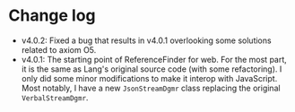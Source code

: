 
# Change log

- v4.0.2: Fixed a bug that results in v4.0.1 overlooking some solutions related to axiom O5.
- v4.0.1: The starting point of ReferenceFinder for web.
  For the most part, it is the same as Lang's original source code (with some refactoring).
  I only did some minor modifications to make it interop with JavaScript.
  Most notably, I have a new `JsonStreamDgmr` class replacing the original `VerbalStreamDgmr`.
